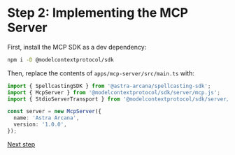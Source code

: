 # Step 2: Implementing the MCP Server

First, install the MCP SDK as a dev dependency:

```bash
npm i -D @modelcontextprotocol/sdk
```

Then, replace the contents of `apps/mcp-server/src/main.ts` with:

```typescript
import { SpellcastingSDK } from '@astra-arcana/spellcasting-sdk';
import { McpServer } from '@modelcontextprotocol/sdk/server/mcp.js';
import { StdioServerTransport } from '@modelcontextprotocol/sdk/server/stdio.js';

const server = new McpServer({
  name: 'Astra Arcana',
  version: '1.0.0',
});
```

[Next step](03_adding_tools.md)
